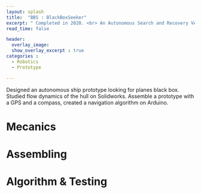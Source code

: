 ```yaml
---
layout: splash
title:  "BBS : BlackBoxSeeker"
excerpt: " Completed in 2020. <br> An Autonomous Search and Recovery Vessel."
read_time: false

header: 
  overlay_image:
  show_overlay_excerpt : true
categories : 
  - Robotics
  - Prototype

---
```


Designed an autonomous ship prototype looking for planes black box.
Studied flow dynamics of the hull on Solidworks.
Assemble a prototype with a GPS and a compass, created a navigation algorithm on Arduino. 

# Mecanics  

# Assembling 

# Algorithm & Testing

